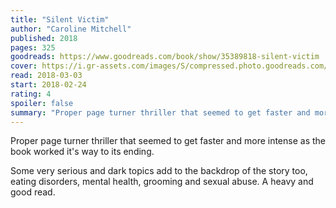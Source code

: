 ```yaml
---
title: "Silent Victim"
author: "Caroline Mitchell"
published: 2018
pages: 325
goodreads: https://www.goodreads.com/book/show/35389818-silent-victim
cover: https://i.gr-assets.com/images/S/compressed.photo.goodreads.com/books/1501849041l/35389818._SX98_.jpg
read: 2018-03-03
start: 2018-02-24
rating: 4
spoiler: false
summary: "Proper page turner thriller that seemed to get faster and more intense as the book worked it's way to its ending."
---
```


Proper page turner thriller that seemed to get faster and more intense as the book worked it's way to its ending.  
  
Some very serious and dark topics add to the backdrop of the story too, eating disorders, mental health, grooming and sexual abuse. A heavy and good read.